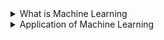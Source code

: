 <details>
  <summary>What is Machine Learning</summary>
<br>
Machine learning is a branch of artificial intelligence that enables computers to learn from data and improve their performance on tasks over time without being explicitly programmed. By using algorithms to analyze patterns in data, machines can make predictions or decisions with minimal human intervention.  

**Example**:  
A popular example of machine learning is email spam detection. The model is trained on a dataset containing labeled emails—some marked as spam and others as not spam. By analyzing patterns in the text, subject lines, and sender information, the model learns to identify characteristics of spam emails. Once trained, it can classify new incoming emails as either spam or not spam, helping users keep their inboxes clean and organized.
</details>
<details>
  <summary>Application of Machine Learning</summary>
we will see the application of machine learning in B2B and B2C contexts:

### B2B Applications of Machine Learning
1. **Supply Chain Management**: Machine learning optimizes inventory levels, predicts demand, and enhances logistics efficiency. It helps businesses like Walmart streamline operations and reduce costs.
2. **Customer Relationship Management (CRM)**: ML algorithms help in personalizing marketing campaigns, predicting customer churn, and improving customer satisfaction. Salesforce, for example, uses ML to provide insights and automate tasks.
3. **Cybersecurity**: ML detects anomalies, identifies threats, and enhances data security. IBM and other cybersecurity firms use ML to provide advanced threat protection for businesses.
4. **Financial Services**: In B2B banking, ML assists in fraud detection, credit risk assessment, and investment forecasting. Companies like Bloomberg use ML for predictive analytics.
5. **Manufacturing**: ML is used in predictive maintenance, quality control, and process optimization. Siemens leverages ML to monitor equipment health and optimize production lines.

### B2C Applications of Machine Learning
1. **Retail**: Machine learning powers product recommendations, optimizes pricing, and personalizes the shopping experience for users. For example: Amazon
2. **Banking and Finance**: ML is employed for fraud detection, credit scoring, and personalized financial advice, making transactions more secure and services more tailored.
3. **Transport**: Machine learning optimizes route planning, predicts demand, and improves ride-sharing efficiency to provide better customer experiences. For example: OLA
4. **Manufacturing**: Tesla uses ML for autonomous driving, predictive maintenance, and improving vehicle safety by analyzing sensor data and driver behavior. For example: Tesla
5. **Consumer Internet**: ML helps in content recommendation, spam detection, and trend analysis, ensuring a more personalized and secure experience for users. For example: Twitter

</details>
